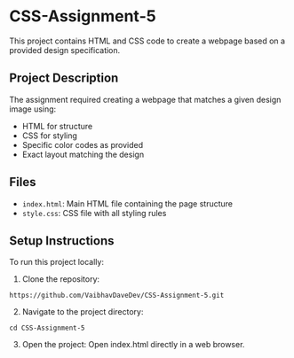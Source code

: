 # CSS-Assignment-5
This project contains HTML and CSS code to create a webpage based on a provided design specification.

## Project Description

The assignment required creating a webpage that matches a given design image using:
- HTML for structure
- CSS for styling
- Specific color codes as provided
- Exact layout matching the design

## Files
- `index.html`: Main HTML file containing the page structure
- `style.css`: CSS file with all styling rules

## Setup Instructions

To run this project locally:

1. Clone the repository:
```
https://github.com/VaibhavDaveDev/CSS-Assignment-5.git
```
2. Navigate to the project directory:
```
cd CSS-Assignment-5
```
3. Open the project:
Open index.html directly in a web browser.
